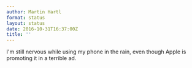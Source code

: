 ```yaml
---
author: Martin Hartl
format: status
layout: status
date: 2016-10-31T16:37:00Z
title: ''
---
```

I'm still nervous while using my phone in the rain, even though Apple is promoting it in a terrible ad.